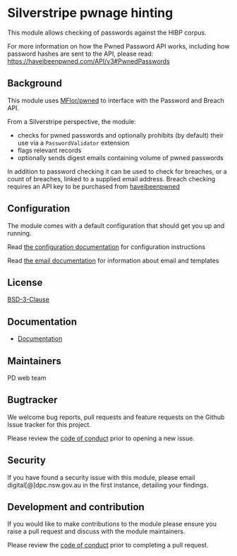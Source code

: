 # Silverstripe pwnage hinting

This module allows checking of passwords against the HIBP corpus.

For more information on how the Pwned Password API works, including how password hashes are sent to the API, please read: https://haveibeenpwned.com/API/v3#PwnedPasswords

## Background

This module uses [MFlor/pwned](https://github.com/MFlor/pwned) to interface with the Password and Breach API.

From a Silverstripe perspective, the module:

+ checks for pwned passwords and optionally prohibits (by default) their use via a `PasswordValidator` extension
+ flags relevant records
+ optionally sends digest emails containing volume of pwned passwords

In addition to password checking it can be used to check for breaches, or a count of breaches, linked to a supplied email address. Breach checking requires an API key to be purchased from [haveibeenpwned](https://haveibeenpwned.com/API/Key)

## Configuration

The module comes with a default configuration that should get you up and running.

Read [the configuration documentation](./docs/en/index.md) for configuration instructions

Read [the email documentation](./docs/en/002_email.md) for information about email and templates

## License

[BSD-3-Clause](./LICENSE.md)

## Documentation

* [Documentation](./docs/en/001_index.md)

## Maintainers

PD web team
## Bugtracker

We welcome bug reports, pull requests and feature requests on the Github Issue tracker for this project.

Please review the [code of conduct](./code-of-conduct.md) prior to opening a new issue.

## Security

If you have found a security issue with this module, please email digital[@]dpc.nsw.gov.au in the first instance, detailing your findings.

## Development and contribution

If you would like to make contributions to the module please ensure you raise a pull request and discuss with the module maintainers.

Please review the [code of conduct](./code-of-conduct.md) prior to completing a pull request.
